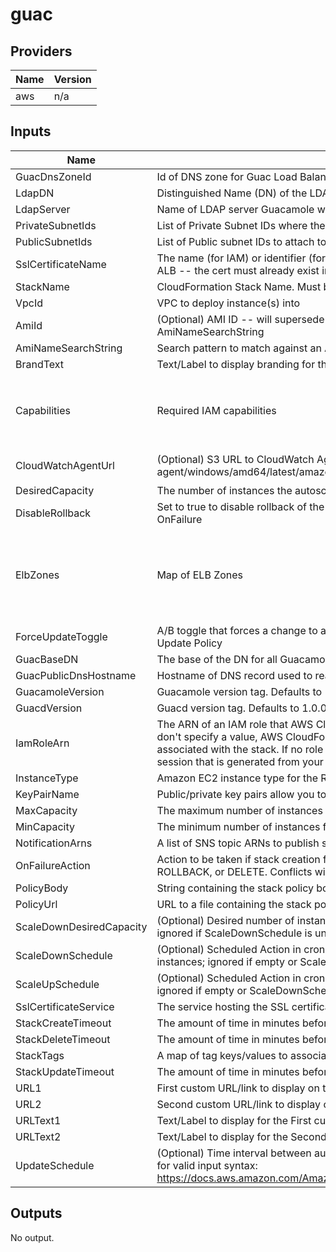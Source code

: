 # guac

<!-- BEGIN TFDOCS -->
## Providers

| Name | Version |
|------|---------|
| aws | n/a |

## Inputs

| Name | Description | Type | Default | Required |
|------|-------------|------|---------|:-----:|
| GuacDnsZoneId | Id of DNS zone for Guac Load Balancer DNS Record | `string` | n/a | yes |
| LdapDN | Distinguished Name (DN) of the LDAP directory.  E.g. DC=domain,DC=com | `string` | n/a | yes |
| LdapServer | Name of LDAP server Guacamole will authenticate against.  E.g. domain.com | `string` | n/a | yes |
| PrivateSubnetIds | List of Private Subnet IDs where the Guacamole instances will run | `list(string)` | n/a | yes |
| PublicSubnetIds | List of Public subnet IDs to attach to the Application Load Balancer | `list(string)` | n/a | yes |
| SslCertificateName | The name (for IAM) or identifier (for ACM) of the SSL certificate to associate with the ALB -- the cert must already exist in the service | `string` | n/a | yes |
| StackName | CloudFormation Stack Name.  Must be less than 10 characters | `string` | n/a | yes |
| VpcId | VPC to deploy instance(s) into | `string` | n/a | yes |
| AmiId | (Optional) AMI ID -- will supersede Lambda-based AMI lookup using AmiNameSearchString | `string` | `""` | no |
| AmiNameSearchString | Search pattern to match against an AMI Name | `string` | `"amzn-ami-hvm-2018.03.*-x86_64-gp2"` | no |
| BrandText | Text/Label to display branding for the Guac Login page | `string` | `"Remote Access"` | no |
| Capabilities | Required IAM capabilities | `list(string)` | <pre>[<br>  "CAPABILITY_AUTO_EXPAND",<br>  "CAPABILITY_NAMED_IAM",<br>  "CAPABILITY_IAM"<br>]<br></pre> | no |
| CloudWatchAgentUrl | (Optional) S3 URL to CloudWatch Agent installer. Example: s3://amazoncloudwatch-agent/windows/amd64/latest/amazon-cloudwatch-agent.msi | `string` | `"s3://amazoncloudwatch-agent/amazon_linux/amd64/latest/amazon-cloudwatch-agent.rpm"` | no |
| DesiredCapacity | The number of instances the autoscale group will spin up initially | `string` | `"1"` | no |
| DisableRollback | Set to true to disable rollback of the stack if stack creation failed. Conflicts with OnFailure | `string` | `false` | no |
| ElbZones | Map of ELB Zones | `map(string)` | <pre>{<br>  "us-east-1": "Z35SXDOTRQ7X7K",<br>  "us-east-2": "Z3AADJGX6KTTL2",<br>  "us-west-1": "Z368ELLRRE2KJ0",<br>  "us-west-2": "Z1H1FL5HABSF5"<br>}<br></pre> | no |
| ForceUpdateToggle | A/B toggle that forces a change to a LaunchConfig property, triggering the AutoScale Update Policy | `string` | `"B"` | no |
| GuacBaseDN | The base of the DN for all Guacamole configurations. | `string` | `"CN=GuacConfigGroups"` | no |
| GuacPublicDnsHostname | Hostname of DNS record used to reach Guac Elb | `string` | `"guacamole"` | no |
| GuacamoleVersion | Guacamole version tag. Defaults to 1.0.0 | `string` | `"1.0.0"` | no |
| GuacdVersion | Guacd version tag. Defaults to 1.0.0 | `string` | `"1.0.0"` | no |
| IamRoleArn | The ARN of an IAM role that AWS CloudFormation assumes to create the stack. If you don't specify a value, AWS CloudFormation uses the role that was previously associated with the stack. If no role is available, AWS CloudFormation uses a temporary session that is generated from your user credentials | `string` | `""` | no |
| InstanceType | Amazon EC2 instance type for the Remote Desktop Session Instance | `string` | `"c5.large"` | no |
| KeyPairName | Public/private key pairs allow you to securely connect to your instance after it launches | `string` | `""` | no |
| MaxCapacity | The maximum number of instances for the autoscale group | `string` | `"1"` | no |
| MinCapacity | The minimum number of instances for the autoscale group | `string` | `"0"` | no |
| NotificationArns | A list of SNS topic ARNs to publish stack related events | `list(string)` | `[]` | no |
| OnFailureAction | Action to be taken if stack creation fails. This must be one of: DO\_NOTHING, ROLLBACK, or DELETE. Conflicts with DisableRollback | `string` | `"ROLLBACK"` | no |
| PolicyBody | String containing the stack policy body. Conflicts with PolicyUrl | `string` | `""` | no |
| PolicyUrl | URL to a file containing the stack policy. Conflicts with PolicyBody | `string` | `""` | no |
| ScaleDownDesiredCapacity | (Optional) Desired number of instances during the Scale Down Scheduled Action; ignored if ScaleDownSchedule is unset | `string` | `"1"` | no |
| ScaleDownSchedule | (Optional) Scheduled Action in cron-format (UTC) to scale down the number of instances; ignored if empty or ScaleUpSchedule is unset (E.g. '0 0 \* \* \*') | `string` | `""` | no |
| ScaleUpSchedule | (Optional) Scheduled Action in cron-format (UTC) to scale up to the Desired Capacity; ignored if empty or ScaleDownSchedule is unset (E.g. '0 10 \* \* Mon-Fri') | `string` | `""` | no |
| SslCertificateService | The service hosting the SSL certificate | `string` | `"ACM"` | no |
| StackCreateTimeout | The amount of time in minutes before the stack create fails | `string` | `"20"` | no |
| StackDeleteTimeout | The amount of time in minutes before the stack delete fails | `string` | `"20"` | no |
| StackTags | A map of tag keys/values to associate with this stack | `map(string)` | `{}` | no |
| StackUpdateTimeout | The amount of time in minutes before the stack update fails | `string` | `"20"` | no |
| URL1 | First custom URL/link to display on the Guac Login page | `string` | `"https://accounts.domain.com"` | no |
| URL2 | Second custom URL/link to display on the Guac Login page | `string` | `"https://redmine.domain.com"` | no |
| URLText1 | Text/Label to display for the First custom URL/link displayed on the Guac Login page | `string` | `"Account Services"` | no |
| URLText2 | Text/Label to display for the Second custom URL/link displayed on the Guac Login page | `string` | `"Redmine"` | no |
| UpdateSchedule | (Optional) Time interval between auto stack updates. Refer to the AWS documentation for valid input syntax: https://docs.aws.amazon.com/AmazonCloudWatch/latest/events/ScheduledEvents.html | `string` | `"cron(0 5 ? * Sun *)"` | no |

## Outputs

No output.

<!-- END TFDOCS -->
